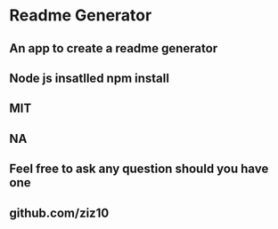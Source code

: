 
# Readme Generator

## An app to create a readme generator

## Node js insatlled npm install

## MIT

## NA

## Feel free to ask any question should you have one

## github.com/ziz10
